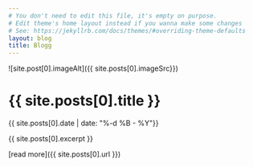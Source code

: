 ```yaml
---
# You don't need to edit this file, it's empty on purpose.
# Edit theme's home layout instead if you wanna make some changes
# See: https://jekyllrb.com/docs/themes/#overriding-theme-defaults
layout: blog
title: Blogg
---
```


![site.post[0].imageAlt]({{ site.posts[0].imageSrc}})
# {{ site.posts[0].title }}
{{ site.posts[0].date | date: "%-d %B - %Y"}}

{{ site.posts[0].excerpt }}

[read more]({{ site.posts[0].url }})

